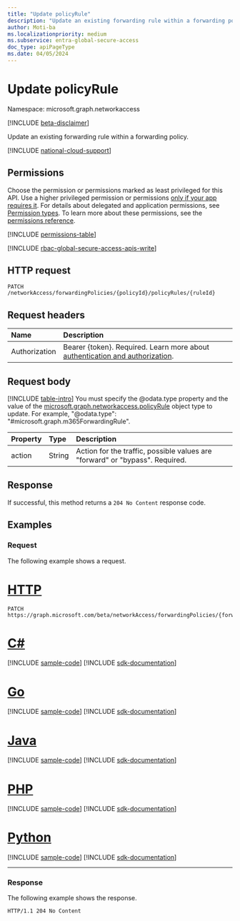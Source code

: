 ```yaml
---
title: "Update policyRule"
description: "Update an existing forwarding rule within a forwarding policy."
author: Moti-ba
ms.localizationpriority: medium
ms.subservice: entra-global-secure-access
doc_type: apiPageType
ms.date: 04/05/2024
---
```


# Update policyRule
Namespace: microsoft.graph.networkaccess

[!INCLUDE [beta-disclaimer](../../includes/beta-disclaimer.md)]

Update an existing forwarding rule within a forwarding policy.

[!INCLUDE [national-cloud-support](../../includes/global-us.md)]

## Permissions
Choose the permission or permissions marked as least privileged for this API. Use a higher privileged permission or permissions [only if your app requires it](/graph/permissions-overview#best-practices-for-using-microsoft-graph-permissions). For details about delegated and application permissions, see [Permission types](/graph/permissions-overview#permission-types). To learn more about these permissions, see the [permissions reference](/graph/permissions-reference).

<!-- { "blockType": "permissions", "name": "networkaccess_policyrule_update" } -->
[!INCLUDE [permissions-table](../includes/permissions/networkaccess-policyrule-update-permissions.md)]

[!INCLUDE [rbac-global-secure-access-apis-write](../includes/rbac-for-apis/rbac-global-secure-access-apis-write.md)]

## HTTP request

<!-- {
  "blockType": "ignored"
}
-->
``` http
PATCH /networkAccess/forwardingPolicies/{policyId}/policyRules/{ruleId}
```

## Request headers
|Name|Description|
|:---|:---|
|Authorization|Bearer {token}. Required. Learn more about [authentication and authorization](/graph/auth/auth-concepts).|

## Request body
[!INCLUDE [table-intro](../../includes/update-property-table-intro.md)]
You must specify the @odata.type property and the value of the [microsoft.graph.networkaccess.policyRule](../resources/networkaccess-policyrule.md) object type to update. For example, "@odata.type": "#microsoft.graph.m365ForwardingRule".


|Property|Type|Description|
|:---|:---|:---|
|action|String|Action for the traffic, possible values are "forward" or "bypass". Required.|


## Response

If successful, this method returns a `204 No Content` response code.

## Examples

### Request
The following example shows a request.
# [HTTP](#tab/http)
<!-- {
  "blockType": "request",
  "name": "update_policyrule"
}
-->
``` http
PATCH https://graph.microsoft.com/beta/networkAccess/forwardingPolicies/{forwardingPolicyId}/policyRules/{ruleId}
```

# [C#](#tab/csharp)
[!INCLUDE [sample-code](../includes/snippets/csharp/update-policyrule-csharp-snippets.md)]
[!INCLUDE [sdk-documentation](../includes/snippets/snippets-sdk-documentation-link.md)]

# [Go](#tab/go)
[!INCLUDE [sample-code](../includes/snippets/go/update-policyrule-go-snippets.md)]
[!INCLUDE [sdk-documentation](../includes/snippets/snippets-sdk-documentation-link.md)]

# [Java](#tab/java)
[!INCLUDE [sample-code](../includes/snippets/java/update-policyrule-java-snippets.md)]
[!INCLUDE [sdk-documentation](../includes/snippets/snippets-sdk-documentation-link.md)]

# [PHP](#tab/php)
[!INCLUDE [sample-code](../includes/snippets/php/update-policyrule-php-snippets.md)]
[!INCLUDE [sdk-documentation](../includes/snippets/snippets-sdk-documentation-link.md)]

# [Python](#tab/python)
[!INCLUDE [sample-code](../includes/snippets/python/update-policyrule-python-snippets.md)]
[!INCLUDE [sdk-documentation](../includes/snippets/snippets-sdk-documentation-link.md)]

---

### Response
The following example shows the response.
<!-- {
  "blockType": "response",
  "truncated": true
}
-->
``` http
HTTP/1.1 204 No Content
```


